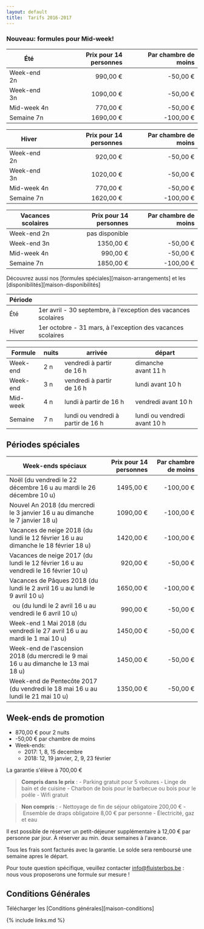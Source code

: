 ```yaml
---
layout: default
title:  Tarifs 2016-2017
---
```


### Nouveau: formules pour Mid-week!


| Été        | Prix pour 14 personnes | Par chambre de moins
|------------|-----------------------:|---------------------------:
|Week-end 2n |   990,00&nbsp;€        |  -50,00&nbsp;€
|Week-end 3n |  1090,00&nbsp;€        |  -50,00&nbsp;€
|Mid-week 4n |   770,00&nbsp;€        |  -50,00&nbsp;€
|Semaine 7n  |  1690,00&nbsp;€        | -100,00&nbsp;€

|Hiver       | Prix pour 14 personnes | Par chambre de moins
|------------|-----------------------:|---------------------------:
|Week-end 2n |   920,00&nbsp;€        |  -50,00&nbsp;€
|Week-end 3n |  1020,00&nbsp;€        |  -50,00&nbsp;€
|Mid-week 4n |   770,00&nbsp;€        |  -50,00&nbsp;€
|Semaine 7n  |  1620,00&nbsp;€        | -100,00&nbsp;€

|Vacances scolaires | Prix pour 14 personnes | Par chambre de moins
|------------|-----------------------:|---------------------------:
|Week-end 2n |   pas disponible       |
|Week-end 3n |  1350,00&nbsp;€        |  -50,00&nbsp;€
|Mid-week 4n |   990,00&nbsp;€        |  -50,00&nbsp;€
|Semaine 7n  |  1850,00&nbsp;€        | -100,00&nbsp;€

Découvrez aussi nos [formules spéciales][maison-arrangements] et les [disponibilités][maison-disponibilités]

|Période ||
|------- |-------------
|Été     |  1er avril - 30 septembre, à l'exception des vacances scolaires
|Hiver   |  1er octobre - 31 mars, à l'exception des vacances scolaires

|Formule          | nuits   | arrivée                                      | départ
|-----------------|---------|----------------------------------------------|-----------------------------------
|Week-end         | 2 n     | vendredi à partir de&nbsp;16&nbsp;h          | dimanche avant&nbsp;11&nbsp;h
|Week-end         | 3 n     | vendredi à partir de&nbsp;16&nbsp;h          | lundi avant&nbsp;10&nbsp;h
|Mid-week         | 4 n     | lundi à partir de&nbsp;16&nbsp;h             | vendredi avant&nbsp;10&nbsp;h
|Semaine          | 7 n     | lundi ou vendredi à partir de&nbsp;16&nbsp;h | lundi ou vendredi avant&nbsp;10&nbsp;h


## Périodes spéciales

|Week-ends spéciaux                                       | Prix pour 14 personnes                 | Par chambre de moins
|---------------------------------------------------------|---------------------------------------:|----------------------------------:
|Noël (du vendredi le 22 décembre 16&nbsp;u au mardi le 26 décembre 10&nbsp;u)                     | 1495,00&nbsp;€ | -100,00&nbsp;€
|Nouvel An 2018 (du mercredi le 3 janvier 16&nbsp;u au dimanche le 7 janvier 18&nbsp;u)            | 1090,00&nbsp;€ | -100,00&nbsp;€
|Vacances de neige 2018 (du lundi le 12 février 16&nbsp;u au dimanche le 18 février 18&nbsp;u)     | 1420,00&nbsp;€ | -100,00&nbsp;€
|Vacances de neige 2017 (du lundi le 12 février 16&nbsp;u au vendredi le 16 février 10&nbsp;u)     |  920,00&nbsp;€ |  -50,00&nbsp;€
|Vacances de Pâques 2018 (du lundi le 2 avril 16&nbsp;u au lundi le 9 avril 10&nbsp;u)             | 1650,00&nbsp;€ | -100,00&nbsp;€
|  &nbsp; ou (du lundi le 2 avril 16&nbsp;u au vendredi le 6 avril 10&nbsp;u)                      |  990,00&nbsp;€ |  -50,00&nbsp;€
|Week-end 1 Mai 2018 (du vendredi le 27 avril 16&nbsp;u au mardi le 1 mai 10&nbsp;u)               | 1450,00&nbsp;€ |  -50,00&nbsp;€
|Week-end de l'ascension 2018 (du mercredi le 9 mai 16&nbsp;u au dimanche le 13 mai 18&nbsp;u)     | 1450,00&nbsp;€ |  -50,00&nbsp;€
|Week-end de Pentecôte 2017 (du vendredi le 18 mai 16&nbsp;u au lundi le 21 mai 10&nbsp;u)         | 1350,00&nbsp;€ |  -50,00&nbsp;€


## Week-ends de promotion

* 870,00&nbsp;€ pour 2 nuits
* -50,00&nbsp;€ par chambre de moins
* Week-ends:
  * 2017: 1, 8, 15 decembre
  * 2018: 12, 19 janvier, 2, 9, 23 février



La garantie s'élève à 700,00&nbsp;€

> **Compris dans le prix** : - Parking gratuit pour 5 voitures - Linge de bain et de cuisine - Charbon de bois pour le barbecue ou bois pour le poêle - Wifi gratuit

> **Non compris** : - Nettoyage de fin de séjour obligatoire 200,00&nbsp;€ - Ensemble de draps obligatoire 8,00&nbsp;€ par personne - Électricité, gaz et eau

Il est possible de réserver un petit-déjeuner supplémentaire à 12,00&nbsp;€ par personne par jour. À réserver au min. deux semaines à l'avance.

Tous les frais sont facturés avec la garantie. Le solde sera remboursé une semaine apres le départ.

Pour toute question spécifique, veuillez contacter info@fluisterbos.be :  nous vous proposerons une formule sur mesure !

## Conditions Générales

Télécharger les [Conditions générales][maison-conditions]

{% include links.md %}
